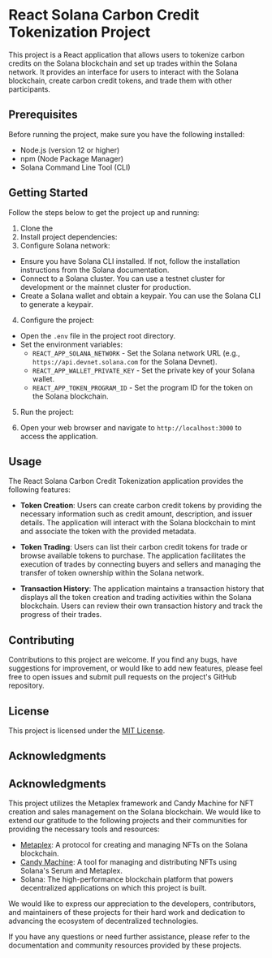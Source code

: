 # React Solana Carbon Credit Tokenization Project

This project is a React application that allows users to tokenize carbon credits on the Solana blockchain and set up trades within the Solana network. It provides an interface for users to interact with the Solana blockchain, create carbon credit tokens, and trade them with other participants.

## Prerequisites

Before running the project, make sure you have the following installed:

- Node.js (version 12 or higher)
- npm (Node Package Manager)
- Solana Command Line Tool (CLI)

## Getting Started

Follow the steps below to get the project up and running:

1. Clone the 
2. Install project dependencies:
3. Configure Solana network:

- Ensure you have Solana CLI installed. If not, follow the installation instructions from the Solana documentation.
- Connect to a Solana cluster. You can use a testnet cluster for development or the mainnet cluster for production.
- Create a Solana wallet and obtain a keypair. You can use the Solana CLI to generate a keypair.

4. Configure the project:

- Open the `.env` file in the project root directory.
- Set the environment variables:
  - `REACT_APP_SOLANA_NETWORK` - Set the Solana network URL (e.g., `https://api.devnet.solana.com` for the Solana Devnet).
  - `REACT_APP_WALLET_PRIVATE_KEY` - Set the private key of your Solana wallet.
  - `REACT_APP_TOKEN_PROGRAM_ID` - Set the program ID for the token on the Solana blockchain.

5. Run the project:

6. Open your web browser and navigate to `http://localhost:3000` to access the application.

## Usage

The React Solana Carbon Credit Tokenization application provides the following features:

- **Token Creation**: Users can create carbon credit tokens by providing the necessary information such as credit amount, description, and issuer details. The application will interact with the Solana blockchain to mint and associate the token with the provided metadata.

- **Token Trading**: Users can list their carbon credit tokens for trade or browse available tokens to purchase. The application facilitates the execution of trades by connecting buyers and sellers and managing the transfer of token ownership within the Solana network.

- **Transaction History**: The application maintains a transaction history that displays all the token creation and trading activities within the Solana blockchain. Users can review their own transaction history and track the progress of their trades.

## Contributing

Contributions to this project are welcome. If you find any bugs, have suggestions for improvement, or would like to add new features, please feel free to open issues and submit pull requests on the project's GitHub repository.

## License

This project is licensed under the [MIT License](LICENSE).

## Acknowledgments

## Acknowledgments

This project utilizes the Metaplex framework and Candy Machine for NFT creation and sales management on the Solana blockchain. We would like to extend our gratitude to the following projects and their communities for providing the necessary tools and resources:

- [Metaplex](https://metaplex.com/): A protocol for creating and managing NFTs on the Solana blockchain.
- [Candy Machine](https://github.com/metaplex-foundation/metaplex/tree/master/js/packages/cli): A tool for managing and distributing NFTs using Solana's Serum and Metaplex.
- Solana: The high-performance blockchain platform that powers decentralized applications on which this project is built.

We would like to express our appreciation to the developers, contributors, and maintainers of these projects for their hard work and dedication to advancing the ecosystem of decentralized technologies.

If you have any questions or need further assistance, please refer to the documentation and community resources provided by these projects.





